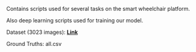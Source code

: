 Contains scripts used for several tasks on the smart wheelchair platform.

Also deep learning scripts used for training our model.

Dataset (3023 images): <b>[Link](https://drive.google.com/drive/folders/18fP8hUeHfNmsRTbzVsxBJvNtEoA2_3uD?usp=sharing)</b>

Ground Truths: all.csv
